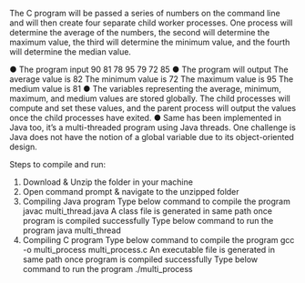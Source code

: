 The C program will be passed a series of numbers on the command line and will
then create four separate child worker processes. One process will determine the
average of the numbers, the second will determine the maximum value, the third
will determine the minimum value, and the fourth will determine the median
value.

● The program input
    90 81 78 95 79 72 85
● The program will output
    The average value is 82
    The minimum value is 72
    The maximum value is 95
    The medium value is 81
● The variables representing the average, minimum, maximum, and medium values
are stored globally. The child processes will compute and set these values, and
the parent process will output the values once the child processes have exited.
● Same has been implemented in Java too, it’s a multi-threaded program using Java
threads. One challenge is Java does not have the notion of a global variable due
to its object-oriented design.

Steps to compile and run:

1. Download & Unzip the folder in your machine
2. Open command prompt & navigate to the unzipped folder
3. Compiling Java program
  Type below command to compile the program
    javac multi_thread.java
  A class file is generated in same path once program is compiled
successfully
  Type below command to run the program
    java multi_thread
4. Compiling C program
  Type below command to compile the program
    gcc -o multi_process multi_process.c
  An executable file is generated in same path once program is compiled
successfully
  Type below command to run the program
    ./multi_process
